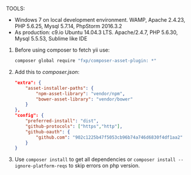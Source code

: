 TOOLS:
- Windows 7 on local development environment. WAMP, Apache 2.4.23, PHP 5.6.25, Mysql 5.7.14, PhpStorm 2016.3.2
- As production: c9.io Ubuntu 14.04.3 LTS. Apache/2.4.7, PHP 5.6.30, Mysql 5.5.53, Sublime like IDE

1. Before using composer to fetch yii use: 
	
	```bash
	composer global require "fxp/composer-asset-plugin: *"
	```
2. Add this to _composer.json_: 

	```json
	"extra": {
		"asset-installer-paths": {
			"npm-asset-library": "vendor/npm",
			"bower-asset-library": "vendor/bower"
		}
	},
	"config": {
		"preferred-install": "dist",
		"github-protocols": ["https","http"],
		"github-oauth": {
			"github.com": "902c1225b47f5053cb96b74a746d6830f4df1aa2"
		}
	}
	```
3. Use ```composer install``` to get all dependencies or ```composer install --ignore-platform-reqs``` to skip errors on php version.